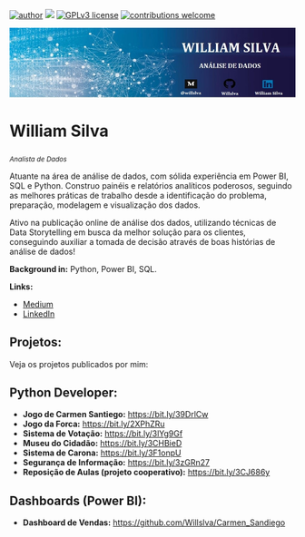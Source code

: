 [![author](https://img.shields.io/badge/author-williamsilva-red.svg)](https://www.linkedin.com/in/william-silva-a4489621a/) [![](https://img.shields.io/badge/python-3.9.7+-blue.svg)](https://www.python.org/downloads/release/python-397/) [![GPLv3 license](https://img.shields.io/badge/License-GPLv3-blue.svg)](http://perso.crans.org/besson/LICENSE.html) [![contributions welcome](https://img.shields.io/badge/contributions-welcome-brightgreen.svg?style=flat)](https://github.com/Willslva/data_science/issues)

<p align="center">
  <img src="banner.jpg" >
</p>

# William Silva
<sub>*Analista de Dados*</sub>

Atuante na área de análise de dados, com sólida experiência em Power BI, SQL e Python. Construo painéis e relatórios analíticos poderosos, seguindo as melhores práticas de trabalho desde a identificação do problema, preparação, modelagem e visualização dos dados.

Ativo na publicação online de análise dos dados, utilizando técnicas de Data Storytelling em busca da melhor solução para os clientes, conseguindo auxiliar a tomada de decisão através de boas histórias de análise de dados!

**Background in:** Python, Power BI, SQL.

**Links:**
* [Medium](https://medium.com/@willslva)
* [LinkedIn](https://www.linkedin.com/in/william-silva-a4489621a/)



## Projetos:
Veja os projetos publicados por mim:

## Python Developer:
* **Jogo de Carmen Santiego:** https://bit.ly/39DrlCw
* **Jogo da Forca:** https://bit.ly/2XPhZRu
* **Sistema de Votação:** https://bit.ly/3lYg9Gf
* **Museu do Cidadão:** https://bit.ly/3CHBieD
* **Sistema de Carona:** https://bit.ly/3F1onpU
* **Segurança de Informação:** https://bit.ly/3zGRn27
* **Reposição de Aulas (projeto cooperativo):** https://bit.ly/3CJ686y

## Dashboards (Power BI):
* **Dashboard de Vendas:** https://github.com/Willslva/Carmen_Sandiego

